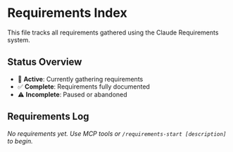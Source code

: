 # Requirements Index

This file tracks all requirements gathered using the Claude Requirements system.

## Status Overview

- 🔴 **Active**: Currently gathering requirements
- ✅ **Complete**: Requirements fully documented
- ⚠️ **Incomplete**: Paused or abandoned

## Requirements Log

_No requirements yet. Use MCP tools or `/requirements-start [description]` to begin._

<!-- Format for entries:
### YYYY-MM-DD-HHMM-[name]
- **Status**: active|complete|incomplete
- **Started**: ISO timestamp
- **Completed**: ISO timestamp (if applicable)
- **Questions**: X answered out of Y total
- **Summary**: Brief description
- **Linked Sessions**: session-ids
- **Implementation**: PR numbers, commits
-->